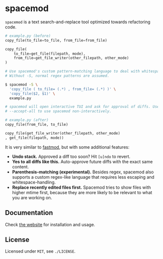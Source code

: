 <div class="oranda-hide">

# spacemod

</div>

`spacemod` is a text search-and-replace tool optimized towards refactoring
code.

```python
# example.py (before)
copy_file(to_file=to_file, from_file=from_file)

copy_file(
    to_file=get_file(filepath, mode),
    from_file=get_file_writer(other_filepath, other_mode)
)
```

```sh
# Use spacemod's custom pattern-matching language to deal with whitespace easier.
# Without -S, normal regex patterns are assumed.

$ spacemod -S \
  'copy_file ( to_file= (.*) , from_file= (.*) )' \
  'copy_file($2, $1)' \
  example.py

# spacemod will open interactive TUI and ask for approval of diffs. Use
# --accept-all to use spacemod non-interactively.
```

```python
# example.py (after)
copy_file(from_file, to_file)

copy_file(get_file_writer(other_filepath, other_mode)
, get_file(filepath, mode))
```

It is very similar to [fastmod](https://github.com/facebookincubator/fastmod),
but with some additional features:

* **Undo stack.** Approved a diff too soon? Hit `[u]ndo` to revert.
* **Yes to all diffs like this.** Auto-approve future diffs with the exact same content.
* **Parenthesis-matching (experimental).** Besides regex, spacemod also
  supports a custom regex-like language that requires less escaping and
  whitespace-handling.
* **Replace recently edited files first.** Spacemod tries to show files with
  higher mtime first, because they are more likely to be relevant to what you
  are working on.

<!-- oranda already provides installation instructions -->
<div class="oranda-hide">

## Documentation

Check [the website](https://untitaker.github.io/spacemod/) for installation and usage.

## License

Licensed under `MIT`, see `./LICENSE`.

</div>
